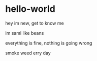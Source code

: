 # hello-world
hey im new, get to know me

im sami like beans

everything is fine, nothing is going wrong

smoke weed erry day
